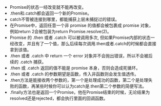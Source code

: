 + Promise的状态一经改变就不能再改变。
+ .then和.catch都会返回一个新的Promise。
+ catch不管被连接到哪里，都能捕获上层未捕捉过的错误。
+ 在Promise中，返回任意一个非 promise 的值都会被包裹成 promise 对象，例如return 2会被包装为return Promise.resolve(2)。
+ Promise 的 .then 或者 .catch 可以被调用多次, 但如果Promise内部的状态一经改变，并且有了一个值，那么后续每次调用.then或者.catch的时候都会直接拿到该值。
+ .then 或者 .catch 中 return 一个 error 对象并不会抛出错误，所以不会被后续的 .catch 捕获。
+ .then 或 .catch 返回的值不能是 promise 本身，否则会造成死循环。
+ .then 或者 .catch 的参数期望是函数，传入非函数则会发生值透传。
+ .then方法是能接收两个参数的，第一个是处理成功的函数，第二个是处理失败的函数，再某些时候你可以认为catch是.then第二个参数的简便写法。
+ .finally方法也是返回一个Promise，他在Promise结束的时候，无论结果为resolved还是rejected，都会执行里面的回调函数。